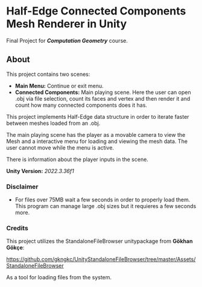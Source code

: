 # Half-Edge Connected Components Mesh Renderer in Unity

Final Project for **_Computation Geometry_** course.

## About

This project contains two scenes:

* **Main Menu:** Continue or exit menu.
* **Connected Components:** Main playing scene. Here the user can open .obj via file selection, count its faces and vertex and then render it and count how many connected components does it has.

This project implements Half-Edge data structure in order to iterate faster between meshes loaded from an .obj.

The main playing scene has the player as a movable camera to view the Mesh and a interactive menu for loading and viewing the mesh data. The user cannot move while the menu is active. 

There is information about the player inputs in the scene.

**Unity Version:** _2022.3.36f1_

### Disclaimer

* For files over 75MB wait a few seconds in order to properly load them. This program can manage large .obj sizes but it requieres a few seconds more.

### Credits

This project utilizes the StandaloneFileBrowser unitypackage from **Gökhan Gökçe**:

https://github.com/gkngkc/UnityStandaloneFileBrowser/tree/master/Assets/StandaloneFileBrowser

As a tool for loading files from the system.
